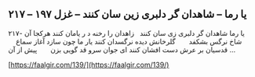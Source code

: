 ## یا رما – شاهدان گر دلبری زین سان کنند – غزل ۱۹۷ – ۲۱۷


۲۱۷- یا رما شاهدان گر دلبری زی سان کنند   زاهدان را رخنه د ر یامان کنند هرکجا آن شاخ نرگس بشکفد       گلرخانش دیده نرگسدان کنند یار ما چون سازد آغاز سماع     قدسیان بر عرش دست افشان کنند ای جوان سرو قد گویی بزن       پیش از آن &#8230;

[https://faalgir.com/139/](https://faalgir.com/139/) 